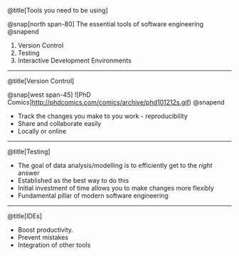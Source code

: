 @title[Tools you need to be using]

@snap[north span-80]
The essential tools of software engineering
@snapend

1. Version Control
2. Testing
3. Interactive Development Environments

---

@title[Version Control]

@snap[west span-45]
![PhD Comics]http://phdcomics.com/comics/archive/phd101212s.gif)
@snapend
* Track the changes you make to you work - reproducibility
* Share and collaborate easily
* Locally or online

---

@title[Testing]

* The goal of data analysis/modelling is to efficiently get to the *right* answer
* Established as the best way to do this
* Initial investment of time allows you to make changes more flexibly
* Fundamental pillar of modern software engineering

---

@title[IDEs]

* Boost productivity. 
* Prevent mistakes
* Integration of other tools
